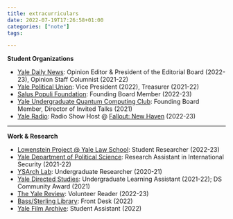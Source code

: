 ```yaml
---
title: extracurriculars
date: 2022-07-19T17:26:58+01:00
categories: ["note"]
tags:

---
```


**Student Organizations**

- [Yale Daily News](https://yaledailynews.com/blog/author/jeanwang/): Opinion Editor & President of the Editorial Board (2022-23), Opinion Staff Columnist (2021-22)
- [Yale Political Union](https://ypu.sites.yale.edu/): Vice President (2022), Treasurer (2021-22)
- [Salus Populi Foundation](https://www.saluspopulifoundation.com/): Founding Board Member (2022-23)
- [Yale Undergraduate Quantum Computing Club](https://yaleqc.com/): Founding Board Member, Director of Invited Talks (2021)
- [Yale Radio](https://wybc.com/): Radio Show Host @ [Fallout: New Haven](https://wybc.com/shows/three-body-problem) (2022-23)

** **

**Work & Research**

- [Lowenstein Project @ Yale Law School](https://law.yale.edu/schell/get-involved/lowenstein-project): Student Researcher (2022-23)
- [Yale Department of Political Science](https://politicalscience.yale.edu/): Research Assistant in International Security (2021-22)
- [YSArch Lab](https://ysarch.csl.yale.edu/): Undergraduate Researcher (2020-21)
- [Yale Directed Studies](https://directedstudies.yale.edu/): Undergraduate Learning Assistant (2021-22); DS Community Award (2021)
- [The Yale Review](https://yalereview.org/): Volunteer Reader (2022-23)
- [Bass/Sterling Library](https://library.yale.edu/): Front Desk (2022)
- [Yale Film Archive](https://web.library.yale.edu/film): Student Assistant (2022)
